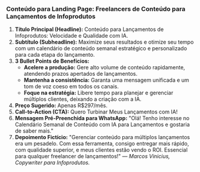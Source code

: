 ### **Conteúdo para Landing Page: Freelancers de Conteúdo para Lançamentos de Infoprodutos**

1.  **Título Principal (Headline):** Conteúdo para Lançamentos de Infoprodutos: Velocidade e Qualidade com IA.
2.  **Subtítulo (Subheadline):** Maximize seus resultados e otimize seu tempo com um calendário de conteúdo semanal estratégico e personalizado para cada etapa do lançamento.
3.  **3 Bullet Points de Benefícios:**
    *   **Acelere a produção:** Gere alto volume de conteúdo rapidamente, atendendo prazos apertados de lançamentos.
    *   **Mantenha a consistência:** Garanta uma mensagem unificada e um tom de voz coeso em todos os canais.
    *   **Foque na estratégia:** Libere tempo para planejar e gerenciar múltiplos clientes, deixando a criação com a IA.
4.  **Preço Sugerido:** Apenas R$297/mês.
5.  **Call-to-Action (CTA):** Quero Turbinar Meus Lançamentos com IA!
6.  **Mensagem Pré-Preenchida para WhatsApp:** "Olá! Tenho interesse no Calendário Semanal de Conteúdo com IA para Lançamentos e gostaria de saber mais."
7.  **Depoimento Fictício:** "Gerenciar conteúdo para múltiplos lançamentos era um pesadelo. Com essa ferramenta, consigo entregar mais rápido, com qualidade superior, e meus clientes estão vendo o ROI. Essencial para qualquer freelancer de lançamentos!" — *Marcos Vinicius, Copywriter para Infoprodutos.*
